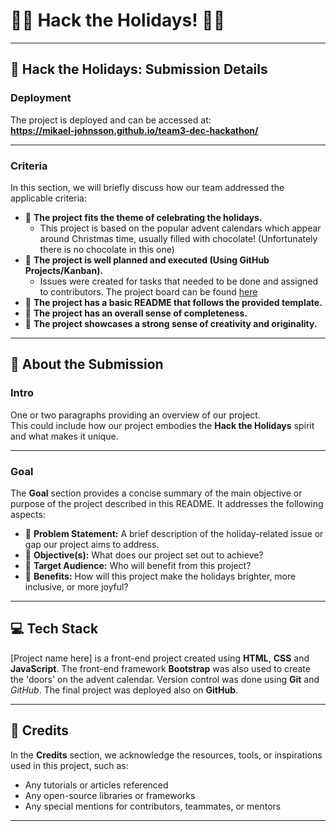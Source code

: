 # 🎅✨ Hack the Holidays! 🎄🎁  

---
## **🎄 Hack the Holidays: Submission Details**  

### **Deployment**  

<!-- Add deployment steps here -->

The project is deployed and can be accessed at:  
**https://mikael-johnsson.github.io/team3-dec-hackathon/**  

---

### **Criteria**  
In this section, we will briefly discuss how our team addressed the applicable criteria:  
- 🎁 **The project fits the theme of celebrating the holidays.**  
    - This project is based on the popular advent calendars which appear around Christmas time, usually filled with chocolate! (Unfortunately there is no chocolate in this one)
- 🎁 **The project is well planned and executed (Using GitHub Projects/Kanban).**  
    - Issues were created for tasks that needed to be done and assigned to contributors. The project board can be found [here](https://github.com/users/mikael-johnsson/projects/9/views/1)
- 🎁 **The project has a basic README that follows the provided template.**  
- 🎁 **The project has an overall sense of completeness.**  
- 🎁 **The project showcases a strong sense of creativity and originality.**  

---

## **🎅 About the Submission**  

### **Intro**  
One or two paragraphs providing an overview of our project.  
This could include how our project embodies the **Hack the Holidays** spirit and what makes it unique.  

---

### **Goal**  
The **Goal** section provides a concise summary of the main objective or purpose of the project described in this README. It addresses the following aspects:  

- 🎄 **Problem Statement:** A brief description of the holiday-related issue or gap our project aims to address.  
- 🎄 **Objective(s):** What does our project set out to achieve?  
- 🎄 **Target Audience:** Who will benefit from this project?  
- 🎄 **Benefits:** How will this project make the holidays brighter, more inclusive, or more joyful?  

---

## **💻 Tech Stack**  

[Project name here] is a front-end project created using **HTML**, **CSS** and **JavaScript**. The front-end framework **Bootstrap** was also used to create the 'doors' on the advent calendar. Version control was done using **Git** and *GitHub*. The final project was deployed also on **GitHub**. 

---

## **🌟 Credits**  
In the **Credits** section, we acknowledge the resources, tools, or inspirations used in this project, such as:  
- Any tutorials or articles referenced  
- Any open-source libraries or frameworks  
- Any special mentions for contributors, teammates, or mentors  

---